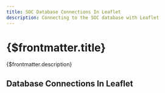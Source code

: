 ```yaml
---
title: SOC Database Connections In Leaflet
description: Connecting to the SOC database with Leaflet
---
```


# {$frontmatter.title}

{$frontmatter.description}

## Database Connections In Leaflet
